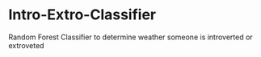 # Intro-Extro-Classifier
Random Forest Classifier to determine weather someone is introverted or extroveted
